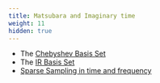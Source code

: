 ```yaml
---
title: Matsubara and Imaginary time
weight: 11
hidden: true
---
```


-   The [Chebyshev Basis Set](/docs/theory/matsubara-and-imaginary-time/chebyshev_basis_set "wikilink")
-   The [IR Basis Set](/docs/theory/matsubara-and-imaginary-time/ir_basis_set "wikilink")
-   [Sparse Sampling in time and frequency](/docs/theory/matsubara-and-imaginary-time/sparse_sampling_in_time_and_frequency "wikilink")
